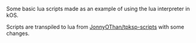 Some basic lua scripts made as an example of using the lua interpreter in kOS.

Scripts are transpiled to lua from [JonnyOThan/tpksp-scripts](https://github.com/JonnyOThan/tpksp-scripts) with some changes.

